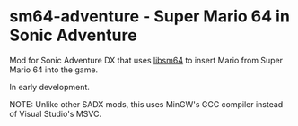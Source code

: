 # sm64-adventure - Super Mario 64 in Sonic Adventure

Mod for Sonic Adventure DX that uses [libsm64](https://github.com/libsm64/libsm64) to insert Mario from Super Mario 64 into the game.

In early development.

NOTE: Unlike other SADX mods, this uses MinGW's GCC compiler instead of Visual Studio's MSVC.
